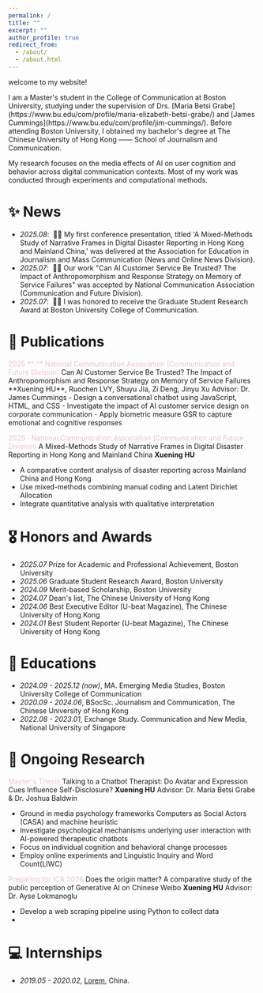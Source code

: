 ```yaml
---
permalink: /
title: ""
excerpt: ""
author_profile: true
redirect_from: 
  - /about/
  - /about.html
---
```



<span class='anchor' id='about-me'></span>

<p>welcome to my website! </p>

<p>I am a Master's student in the College of Communication at Boston University, studying under the supervision of Drs.  [Maria Betsi Grabe](https://www.bu.edu/com/profile/maria-elizabeth-betsi-grabe/) and [James Cummings](https://www.bu.edu/com/profile/jim-cummings/). Before attending Boston University, I obtained my bachelor's degree at The Chinese University of Hong Kong —— School of Journalism and Communication. </p>

<p>My research focuses on the media effects of AI on user cognition and behavior across digital communication contexts. Most of my work was conducted through experiments and computational methods. </p>


# ✨ News
- *2025.08*: &nbsp;🎉🎉 My first conference presentation, titled 'A Mixed-Methods Study of Narrative Frames in Digital Disaster Reporting in Hong Kong and Mainland China,' was delivered at the Association for Education in Journalism and Mass Communication (News and Online News Division).
- *2025.07*: &nbsp;🎉🎉 Our work "Can AI Customer Service Be Trusted? The Impact of Anthropomorphism and Response Strategy on Memory of Service Failures" was accepted by National Communication Association (Communication and Future Division).
- *2025.07*: &nbsp;🎊🎃 I was honored to receive the Graduate Student Research Award at Boston University College of Communication. 

# 📝 Publications 
<div markdown="0"> 
<span style="color: #EFC3CA">2025 **·** National Communication Association (Communication and Future Division)</span>
Can AI Customer Service Be Trusted? The Impact of Anthropomorphism and Response Strategy on Memory of Service Failures
**Xuening HU**, Ruochen LVY, Shuyu Jia, Zi Deng, Jinyu Xu
Advisor: Dr. James Cummings
- Design a conversational chatbot using JavaScript, HTML, and CSS
- Investigate the impact of AI customer service design on corporate communication
- Apply biometric measure GSR to capture emotional and cognitive responses

<span style="color: #EFC3CA">2025 **·** National Communication Association (Communication and Future Division)</span>
A Mixed-Methods Study of Narrative Frames in Digital Disaster Reporting in Hong Kong and Mainland China
**Xuening HU**
- A comparative content analysis of disaster reporting across Mainland China and Hong Kong
- Use mixed-methods combining manual coding and Latent Dirichlet Allocation
- Integrate quantitative analysis with qualitative interpretation

# 🎖 Honors and Awards
- *2025.07* Prize for Academic and Professional Achievement, Boston University
- *2025.06* Graduate Student Research Award, Boston University
- *2024.09* Merit-based Scholarship, Boston University
- *2024.07* Dean's list, The Chinese University of Hong Kong
- *2024.06* Best Executive Editor (U-beat Magazine), The Chinese University of Hong Kong
- *2024.01* Best Student Reporter (U-beat Magazine), The Chinese University of Hong Kong

# 📖 Educations
- *2024.09 - 2025.12 (now)*, MA. Emerging Media Studies, Boston University College of Communication
- *2020.09 - 2024.06*, BSocSc. Journalism and Communication, The Chinese University of Hong Kong
- *2022.08 - 2023.01*, Exchange Study. Communication and New Media, National University of Singapore

# 👾 Ongoing Research
<span style="color: #EFC3CA"> Master's Thesis </span>
Talking to a Chatbot Therapist: Do Avatar and Expression Cues Influence Self-Disclosure?
**Xuening HU**
Advisor: Dr. Maria Betsi Grabe & Dr. Joshua Baldwin
- Ground in media psychology frameworks Computers as Social Actors (CASA) and machine heuristic
- Investigate psychological mechanisms underlying user interaction with AI-powered therapeutic chatbots
- Focus on individual cognition and behavioral change processes
- Employ online experiments and Linguistic Inquiry and Word Count(LIWC)

<span style="color: #EFC3CA"> Preparing for ICA 2026 </span>
Does the origin matter? A comparative study of the public perception of Generative AI on Chinese Weibo
**Xuening HU**
Advisor: Dr. Ayse Lokmanoglu
- Develop a web scraping pipeline using Python to collect data
- 
</div>

# 💻 Internships
- *2019.05 - 2020.02*, [Lorem](https://github.com/), China.

